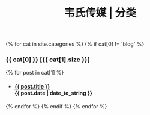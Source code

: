 ﻿---
layout: default
title: "韦氏传媒 | 分类"
---

{% for cat in site.categories %} 
  {% if cat[0] != 'blog' %} 
 <a name="{{ cat[0] }}" style="position: relative; top: -50px; display: block; height: 0; overflow: hidden;"></a>
  <h3>{{ cat[0] }} [{{ cat[1].size }}]</h3> 
 
{% for post in cat[1] %} 
<ul class="list-unstyled">
    <li>
   <h4>
     <a href="{{ post.url }}">{{ post.title }}</a>
     <div class="post-date"><span class="glyphicon glyphicon-time"></span> {{ post.date | date_to_string }} </div>
   </h4>
    </li>     
</ul>
	   {% endfor %} 
   {% endif %} 
{% endfor %} 
  
  


